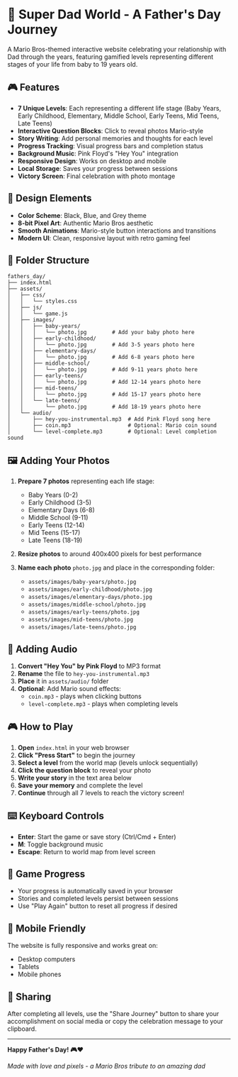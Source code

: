 # 🍄 Super Dad World - A Father's Day Journey

A Mario Bros-themed interactive website celebrating your relationship with Dad through the years, featuring gamified levels representing different stages of your life from baby to 19 years old.

## 🎮 Features

- **7 Unique Levels**: Each representing a different life stage (Baby Years, Early Childhood, Elementary, Middle School, Early Teens, Mid Teens, Late Teens)
- **Interactive Question Blocks**: Click to reveal photos Mario-style
- **Story Writing**: Add personal memories and thoughts for each level
- **Progress Tracking**: Visual progress bars and completion status
- **Background Music**: Pink Floyd's "Hey You" integration
- **Responsive Design**: Works on desktop and mobile
- **Local Storage**: Saves your progress between sessions
- **Victory Screen**: Final celebration with photo montage

## 🎨 Design Elements

- **Color Scheme**: Black, Blue, and Grey theme
- **8-bit Pixel Art**: Authentic Mario Bros aesthetic
- **Smooth Animations**: Mario-style button interactions and transitions
- **Modern UI**: Clean, responsive layout with retro gaming feel

## 📁 Folder Structure

```
fathers_day/
├── index.html
├── assets/
│   ├── css/
│   │   └── styles.css
│   ├── js/
│   │   └── game.js
│   ├── images/
│   │   ├── baby-years/
│   │   │   └── photo.jpg        # Add your baby photo here
│   │   ├── early-childhood/
│   │   │   └── photo.jpg        # Add 3-5 years photo here
│   │   ├── elementary-days/
│   │   │   └── photo.jpg        # Add 6-8 years photo here
│   │   ├── middle-school/
│   │   │   └── photo.jpg        # Add 9-11 years photo here
│   │   ├── early-teens/
│   │   │   └── photo.jpg        # Add 12-14 years photo here
│   │   ├── mid-teens/
│   │   │   └── photo.jpg        # Add 15-17 years photo here
│   │   └── late-teens/
│   │       └── photo.jpg        # Add 18-19 years photo here
│   └── audio/
│       ├── hey-you-instrumental.mp3  # Add Pink Floyd song here
│       ├── coin.mp3                  # Optional: Mario coin sound
│       └── level-complete.mp3        # Optional: Level completion sound
```

## 🖼️ Adding Your Photos

1. **Prepare 7 photos** representing each life stage:

   - Baby Years (0-2)
   - Early Childhood (3-5)
   - Elementary Days (6-8)
   - Middle School (9-11)
   - Early Teens (12-14)
   - Mid Teens (15-17)
   - Late Teens (18-19)

2. **Resize photos** to around 400x400 pixels for best performance

3. **Name each photo** `photo.jpg` and place in the corresponding folder:
   - `assets/images/baby-years/photo.jpg`
   - `assets/images/early-childhood/photo.jpg`
   - `assets/images/elementary-days/photo.jpg`
   - `assets/images/middle-school/photo.jpg`
   - `assets/images/early-teens/photo.jpg`
   - `assets/images/mid-teens/photo.jpg`
   - `assets/images/late-teens/photo.jpg`

## 🎵 Adding Audio

1. **Convert "Hey You" by Pink Floyd** to MP3 format
2. **Rename** the file to `hey-you-instrumental.mp3`
3. **Place** it in `assets/audio/` folder
4. **Optional**: Add Mario sound effects:
   - `coin.mp3` - plays when clicking buttons
   - `level-complete.mp3` - plays when completing levels

## 🎮 How to Play

1. **Open** `index.html` in your web browser
2. **Click "Press Start"** to begin the journey
3. **Select a level** from the world map (levels unlock sequentially)
4. **Click the question block** to reveal your photo
5. **Write your story** in the text area below
6. **Save your memory** and complete the level
7. **Continue** through all 7 levels to reach the victory screen!

## ⌨️ Keyboard Controls

- **Enter**: Start the game or save story (Ctrl/Cmd + Enter)
- **M**: Toggle background music
- **Escape**: Return to world map from level screen

## 🔄 Game Progress

- Your progress is automatically saved in your browser
- Stories and completed levels persist between sessions
- Use "Play Again" button to reset all progress if desired

## 📱 Mobile Friendly

The website is fully responsive and works great on:

- Desktop computers
- Tablets
- Mobile phones

## 🎊 Sharing

After completing all levels, use the "Share Journey" button to share your accomplishment on social media or copy the celebration message to your clipboard.

---

**Happy Father's Day! 🎮❤️**

_Made with love and pixels - a Mario Bros tribute to an amazing dad_
